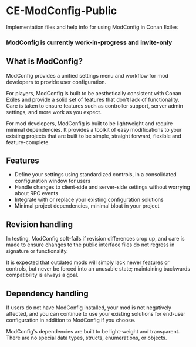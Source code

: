 # CE-ModConfig-Public
Implementation files and help info for using ModConfig in Conan Exiles

### ModConfig is currently work-in-progress and invite-only

## What is ModConfig?

ModConfig provides a unified settings menu and workflow for mod developers to provide user configuration.

For players, ModConfig is built to be aesthetically consistent with Conan Exiles and provide a solid set of features that don't lack of functionality. Care is taken to ensure features such as controller support, server admin settings, and more work as you expect.

For mod developers, ModConfig is built to be lightweight and require minimal dependencies. It provides a toolkit of easy modifications to your existing projects that are built to be simple, straight forward, flexible and feature-complete.

## Features

* Define your settings using standardized controls, in a consolidated configuration window for users
* Handle changes to client-side and server-side settings without worrying about RPC events
* Integrate with or replace your existing configuration solutions
* Minimal project dependencies, minimal bloat in your project

## Revision handling

In testing, ModConfig soft-fails if revision differences crop up, and care is made to ensure changes to the public interface files do not regress in signature or functionality.

It is expected that outdated mods will simply lack newer features or controls, but never be forced into an unusable state; maintaining backwards compatibility is always a goal.

## Dependency handling

If users do not have ModConfig installed, your mod is not negatively affected, and you can continue to use your existing solutions for end-user configuration in addition to ModConfig if you choose.

ModConfig's dependencies are built to be light-weight and transparent. There are no special data types, structs, enumerations, or objects.
